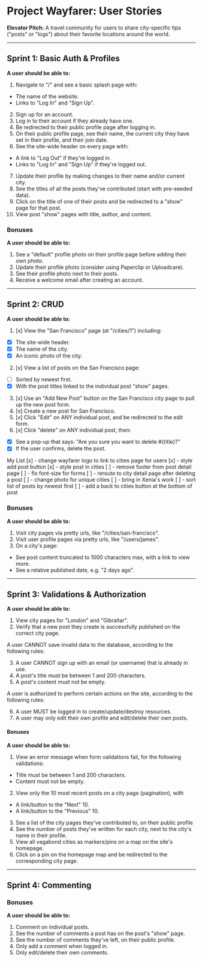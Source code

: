 # Project Wayfarer: User Stories

**Elevator Pitch:** A travel community for users to share city-specific tips ("posts" or "logs") about their favorite locations around the world.

---

## Sprint 1: Basic Auth & Profiles

**A user should be able to:**

1. Navigate to "/" and see a basic splash page with:
- The name of the website.
- Links to "Log In" and "Sign Up".
2. Sign up for an account.
3. Log in to their account if they already have one.
4. Be redirected to their public profile page after logging in.
5. On their public profile page, see their name, the current city they have set in their profile, and their join date.
6. See the site-wide header on every page with:
- A link to "Log Out" if they're logged in.
- Links to "Log In" and "Sign Up" if they're logged out.
7. Update their profile by making changes to their name and/or current city.
8. See the titles of all the posts they've contributed (start with pre-seeded data).
9. Click on the title of one of their posts and be redirected to a "show" page for that post.
10. View post "show" pages with title, author, and content.

### Bonuses

**A user should be able to:**

1. See a "default" profile photo on their profile page before adding their own photo.
2. Update their profile photo (consider using Paperclip or Uploadcare).
3. See their profile photo next to their posts.
4. Receive a welcome email after creating an account.

---

## Sprint 2: CRUD

**A user should be able to:**

1. [x] View the "San Francisco" page (at "/cities/1") including:
- [x] The site-wide header.
- [x] The name of the city.
- [x] An iconic photo of the city.
2. [x] View a list of posts on the San Francisco page:
- [ ] Sorted by newest first.
- [x] With the post titles linked to the individual post "show" pages.
3. [x] Use an "Add New Post" button on the San Francisco city page to pull up the new post form.
4. [x] Create a new post for San Francisco.
5. [x] Click "Edit" on ANY individual post, and be redirected to the edit form.
6. [x] Click "delete" on ANY individual post, then:
- [x] See a pop-up that says: "Are you sure you want to delete #{title}?"
- [x] If the user confirms, delete the post.

My List
[x] - change wayfarer logo to link to cities page for users
[x] - style add post button
[x] - style post in cities
[ ] - remove footer from post detail page
[ ] - fix font-size for forms
[ ] - reroute to city detail page after deleting a post
[ ] - change photo for unique cities
[ ] - bring in Xenia's work
[ ] - sort list of posts by newest first
[ ] - add a back to cities button at the bottom of post


### Bonuses

**A user should be able to:**

1. Visit city pages via pretty urls, like "/cities/san-francisco".
2. Visit user profile pages via pretty urls, like "/users/james".
3. On a city's page:
- See post content truncated to 1000 characters max, with a link to view more.
- See a relative published date, e.g. "2 days ago".

---

## Sprint 3: Validations & Authorization

**A user should be able to:**

1. View city pages for "London" and "Gibraltar".
2. Verify that a new post they create is successfully published on the correct city page.

A user CANNOT save invalid data to the database, according to the following rules:

3. A user CANNOT sign up with an email (or username) that is already in use.
4. A post's title must be between 1 and 200 characters.
5. A post's content must not be empty.

A user is authorized to perform certain actions on the site, according to the following rules:

6. A user MUST be logged in to create/update/destroy resources.
7. A user may only edit their own profile and edit/delete their own posts.

#### Bonuses

**A user should be able to:**

1. View an error message when form validations fail, for the following validations:

- Title must be between 1 and 200 characters.
- Content must not be empty.

2. View only the 10 most recent posts on a city page (pagination), with

- A link/button to the "Next" 10.
- A link/button to the "Previous" 10.

3. See a list of the city pages they've contributed to, on their public profile
4. See the number of posts they've written for each city, next to the city's name in their profile.
5. View all vagabond cities as markers/pins on a map on the site's homepage.
6. Click on a pin on the homepage map and be redirected to the corresponding city page.

---

## Sprint 4: Commenting

### Bonuses

**A user should be able to:**

1. Comment on individual posts.
2. See the number of comments a post has on the post's "show" page.
3. See the number of comments they've left, on their public profile.
4. Only add a comment when logged in.
5. Only edit/delete their own comments.

